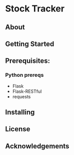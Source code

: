 # Stock Tracker

## About

## Getting Started

## Prerequisites:

### Python prereqs
* Flask
* Flask-RESTful
* requests

## Installing

## License

## Acknowledgements
